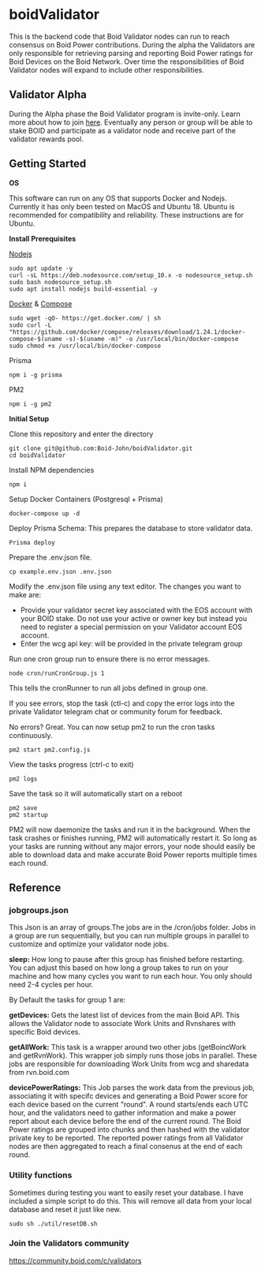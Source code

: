 # boidValidator
This is the backend code that Boid Validator nodes can run to reach consensus on Boid Power contributions. During the alpha the Validators are only responsible for retrieving parsing and reporting Boid Power ratings for Boid Devices on the Boid Network. Over time the responsibilities of Boid Validator nodes will expand to include other responsibilities.

## Validator Alpha
During the Alpha phase the Boid Validator program is invite-only. Learn more about how to join [here](https://community.boid.com/t/boid-economic-proposal/87). Eventually any person or group will be able to stake BOID and participate as a validator node and receive part of the validator rewards pool. 
## Getting Started
**OS**

This software can run on any OS that supports Docker and Nodejs. Currently it has only been tested on MacOS and Ubuntu 18. Ubuntu is recommended for compatibility and reliability. These instructions are for Ubuntu.

**Install Prerequisites**

[Nodejs](https://www.digitalocean.com/community/tutorials/how-to-install-node-js-on-ubuntu-18-04)
```
sudo apt update -y
curl -sL https://deb.nodesource.com/setup_10.x -o nodesource_setup.sh
sudo bash nodesource_setup.sh
sudo apt install nodejs build-essential -y
```
[Docker](https://docs.docker.com/install/) &
[Compose](https://docs.docker.com/compose/install/)
```
sudo wget -qO- https://get.docker.com/ | sh
sudo curl -L "https://github.com/docker/compose/releases/download/1.24.1/docker-compose-$(uname -s)-$(uname -m)" -o /usr/local/bin/docker-compose
sudo chmod +x /usr/local/bin/docker-compose
```

Prisma
```
npm i -g prisma
```
PM2
```
npm i -g pm2
```

**Initial Setup**

Clone this repository and enter the directory
```
git clone git@github.com:Boid-John/boidValidator.git
cd boidValidator
```
Install NPM dependencies
```
npm i
```
Setup Docker Containers (Postgresql + Prisma)
```
docker-compose up -d
```
Deploy Prisma Schema: This prepares the database to store validator data.
```
Prisma deploy
```
Prepare the .env.json file.
```
cp example.env.json .env.json
```
Modify the .env.json file using any text editor. The changes you want to make are:
- Provide your validator secret key associated with the EOS account with your BOID stake. Do not use your active or owner key but instead you need to register a special permission on your Validator account EOS account.
- Enter the wcg api key: will be provided in the private telegram group

Run one cron group run to ensure there is no error messages.
```
node cron/runCronGroup.js 1
```
This tells the cronRunner to run all jobs defined in group one. 

If you see errors, stop the task (ctl-c) and copy the error logs into the private Validator telegram chat or community forum for feedback.

No errors? Great. You can now setup pm2 to run the cron tasks continuously.
```
pm2 start pm2.config.js
```
View the tasks progress (ctrl-c to exit)
```
pm2 logs
```
Save the task so it will automatically start on a reboot
```
pm2 save
pm2 startup
```

PM2 will now daemonize the tasks and run it in the background. When the task crashes or finishes running, PM2 will automatically restart it. So long as your tasks are running without any major errors, your node should easily be able to download data and make accurate Boid Power reports multiple times each round. 

## Reference

### jobgroups.json
This Json is an array of groups.The jobs are in the /cron/jobs folder. Jobs in a group are run sequentially, but you can run multiple groups in parallel to customize and optimize your validator node jobs.

**sleep:** How long to pause after this group has finished before restarting. You can adjust this based on how long a group takes to run on your machine and how many cycles you want to run each hour. You only should need 2-4 cycles per hour.

By Default the tasks for group 1 are:

**getDevices:**
Gets the latest list of devices from the main Boid API. This allows the Validator node to associate Work Units and Rvnshares with specific Boid devices.

**getAllWork:** 
This task is a wrapper around two other jobs (getBoincWork and getRvnWork). This wrapper job simply runs those jobs in parallel. These jobs are responsible for downloading Work Units from wcg and sharedata from rvn.boid.com

**devicePowerRatings:**
This Job parses the work data from the previous job, associating it with specifc devices and generating a Boid Power score for each device based on the current "round". A round starts/ends each UTC hour, and the validators need to gather information and make a power report about each device before the end of the current round. The Boid Power ratings are grouped into chunks and then hashed with the validator private key to be reported. The reported power ratings from all Validator nodes are then aggregated to reach a final consenus at the end of each round.



### Utility functions

Sometimes during testing you want to easily reset your database. I have included a simple script to do this. This will remove all data from your local database and reset it just like new.
```
sudo sh ./util/resetDB.sh
```

### Join the Validators community
https://community.boid.com/c/validators
